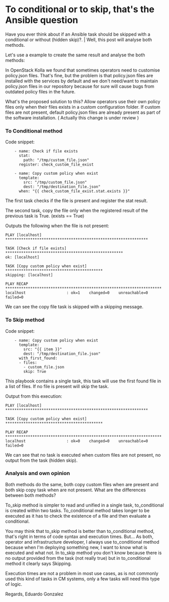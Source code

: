 # To conditional or to skip, that's the Ansible question

Have you ever think about if an Ansible task should be skipped with a conditional or without \(hidden skip\)?. \| Well, this post will analyse both methods.

Let's use a example to create the same result and analyse the both methods:

In OpenStack Kolla we found that sometimes operators need to customise policy.json files. That\'s fine, but the problem is that policy.json files are installed with the services by default and we don\'t need/want to maintain policy.json files in our repository because for sure will cause bugs from outdated policy files in the future.

What\'s the proposed solution to this? Allow operators use their own policy files only when their files exists in a custom configuration folder. If custom files are not present, default policy.json files are already present as part of the software installation. \( Actually this change is under review \)

### To Conditional method

Code snippet:

```text
    - name: Check if file exists
      stat:
        path: "/tmp/custom_file.json"
      register: check_custom_file_exist

    - name: Copy custom policy when exist
      template:
        src: "/tmp/custom_file.json"
        dest: "/tmp/destination_file.json"
      when: "{{ check_custom_file_exist.stat.exists }}"
```

The first task checks if the file is present and register the stat result. 

The second task, copy the file only when the registered result of the previous task is True. \(exists == True\)

Outputs the following when the file is not present:

```text
PLAY [localhost] ***************************************************************

TASK [Check if file exists] ****************************************************
ok: [localhost]

TASK [Copy custom policy when exist] *******************************************
skipping: [localhost]

PLAY RECAP *********************************************************************
localhost                  : ok=1    changed=0    unreachable=0    failed=0  
```

We can see the copy file task is skipped with a skipping message.

### To Skip method

Code snippet:

```text
    - name: Copy custom policy when exist
      template:
        src: "{{ item }}"
        dest: "/tmp/destination_file.json"
      with_first_found:
      - files:
        - custom_file.json
        skip: True
```

This playbook contains a single task, this task will use the first found file in a list of files. If no file is present will skip the task.

Output from this execution:

```text
PLAY [localhost] ***************************************************************

TASK [Copy custom policy when exist] *******************************************

PLAY RECAP *********************************************************************
localhost                  : ok=0    changed=0    unreachable=0    failed=0 
```

We can see that no task is executed when custom files are not present, no output from the task \(hidden skip\).

### Analysis and own opinion

Both methods do the same, both copy custom files when are present and both skip copy task when are not present. What are the differences between both methods?

To\_skip method is simpler to read and unified in a single task, to\_conditional is created within two tasks. To\_conditional method takes longer to be executed as it has to check the existence of a file and then evaluate a conditional.

You may think that to\_skip method is better than to\_conditional method, that\'s right in terms of code syntax and execution times. But... As both, operator and infrastructure developer, I always use to\_conditional method because when I\'m deploying something new, I want to know what is executed and what not. In to\_skip method you don\'t know because there is no output provided from the task \(not really true\) but in to\_conditional method it clearly says Skipping.

Execution times are not a problem in most use cases, as is not commonly used this kind of tasks in CM systems, only a few tasks will need this type of logic.

Regards, Eduardo Gonzalez

